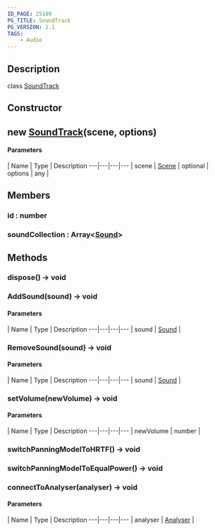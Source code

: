 ```yaml
---
ID_PAGE: 25189
PG_TITLE: SoundTrack
PG_VERSION: 2.1
TAGS:
    - Audio
---
```

## Description

class [SoundTrack](/classes/3.1/SoundTrack)



## Constructor

## new [SoundTrack](/classes/3.1/SoundTrack)(scene, options)



#### Parameters
 | Name | Type | Description
---|---|---|---
 | scene | [Scene](/classes/3.1/Scene) | 
optional | options | any | 
## Members

### id : number



### soundCollection : Array&lt;[Sound](/classes/3.1/Sound)&gt;



## Methods

### dispose() &rarr; void


### AddSound(sound) &rarr; void



#### Parameters
 | Name | Type | Description
---|---|---|---
 | sound | [Sound](/classes/3.1/Sound) | 

### RemoveSound(sound) &rarr; void



#### Parameters
 | Name | Type | Description
---|---|---|---
 | sound | [Sound](/classes/3.1/Sound) | 

### setVolume(newVolume) &rarr; void



#### Parameters
 | Name | Type | Description
---|---|---|---
 | newVolume | number | 

### switchPanningModelToHRTF() &rarr; void


### switchPanningModelToEqualPower() &rarr; void


### connectToAnalyser(analyser) &rarr; void



#### Parameters
 | Name | Type | Description
---|---|---|---
 | analyser | [Analyser](/classes/3.1/Analyser) | 

